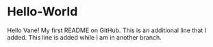# Hello-World
Hello Vane!
My first README on GitHub.
This is an additional line that I added.
This line is added while I am in another branch.

